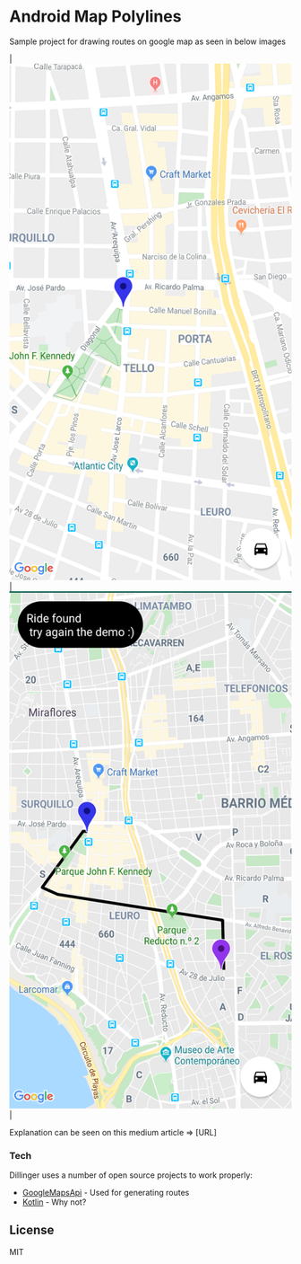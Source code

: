 # Android Map Polylines

Sample project for drawing routes on google map as seen in below images 

 
|  ![alt text](https://raw.githubusercontent.com/merRen22/android_map_polylines/master/imageSamples/initial_state.png?token=AICMF6JNK7KUCVOPIUT227S57QZW2.png) |  ![alt text](https://raw.githubusercontent.com/merRen22/android_map_polylines/master/imageSamples/line_draw.png?token=AICMF6OSFWEVBD5EAJAI7A257QZ5K.png) |

Explanation can be seen on this medium article  =>  [URL]

### Tech

Dillinger uses a number of open source projects to work properly:

* [GoogleMapsApi] - Used for generating routes
* [Kotlin] - Why not?

License
----

MIT

[//]: # (These are reference links used in the body of this note and get stripped out when the markdown processor does its job. There is no need to format nicely because it shouldn't be seen. Thanks SO - http://stackoverflow.com/questions/4823468/store-comments-in-markdown-syntax)


   [GoogleMapsApi]: <https://developers.google.com/maps/documentation/directions/intro>
   [Kotlin]: <https://kotlinlang.org/>
